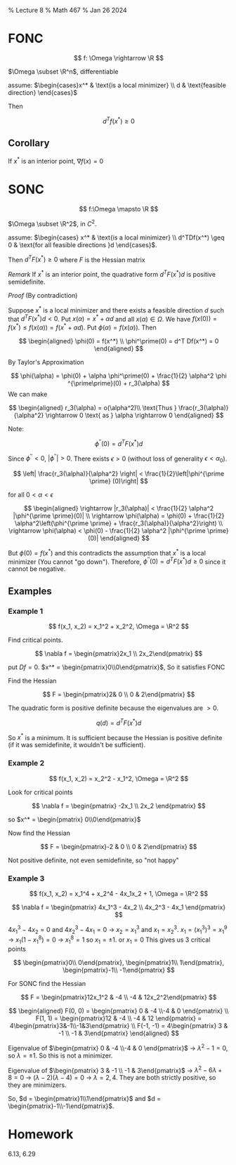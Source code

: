 % Lecture 8
% Math 467
% Jan 26 2024

# FONC

$$
f: \Omega \rightarrow \R
$$

$\Omega \subset \R^n$, differentiable

assume: $\begin{cases}x^* & \text{is a local minimizer} \\ d & \text{feasible direction} \end{cases}$

Then

$$
d^Tf(x^*) \geq 0
$$

## Corollary

If $x^*$ is an interior point, $\nabla f(x) = 0$

# SONC

$$
f:\Omega \mapsto \R
$$

$\Omega \subset \R^2$, in $C^2$. 

assume: $\begin{cases} x^* & \text{is a local minimizer} \\ d^TDf(x^*) \geq 0 & \text{for all feasible directions }d \end{cases}$.

Then $d^T F(x^*) \geq 0$ where $F$ is the Hessian matrix

_Remark_ If $x^*$ is an interior point, the quadrative form $d^T F(x^*) d$ is positive semidefinite. 

_Proof_ (By contradiction)

Suppose $x^*$ is a local minimizer and there exists a feasible direction $d$ such that $d^T F(x^*) d < 0$. Put $x(\alpha) = x^* + \alpha d$ and all $x(\alpha) \in \Omega$. We have $f(x(0)) = f(x^*) \leq f(x(\alpha)) = f(x^* + \alpha d)$. Put $\phi(\alpha) = f(x(\alpha))$. Then 

$$
\begin{aligned}
\phi(0) = f(x^*) \\
\phi^\prime(0) = d^T Df(x^*) = 0
\end{aligned}
$$

By Taylor's Approximation

$$
\phi(\alpha) = \phi(0) + \alpha \phi^\prime(0) + \frac{1}{2} \alpha^2 \phi ^{\prime\prime}(0) + r_3(\alpha)
$$
We can make 

$$
\begin{aligned}
r_3(\alpha) = o(\alpha^2)\\
\text{Thus } \frac{r_3(\alpha)}{\alpha^2} \rightarrow 0 \text{ as } \alpha \rightarrow 0
\end{aligned}
$$


Note:

$$
\phi^{\prime\prime}(0) = d^T F(x^*) d
$$

Since $\phi^{\prime \prime} < 0$, $|\phi^{\prime \prime}| > 0$. There exists $\epsilon > 0$ (without loss of generality $\epsilon < \alpha_0$). 

$$
\left| \frac{r_3(\alpha)}{\alpha^2} \right| < \frac{1}{2}\left|\phi^{\prime \prime} (0)\right|
$$

for all $0 < \alpha < \epsilon$

$$
\begin{aligned}
\rightarrow |r_3(\alpha)| < \frac{1}{2} \alpha^2 |\phi^{\prime \prime}(0)| \\
\rightarrow \phi(\alpha) = \phi(0) + \frac{1}{2} \alpha^2\left(\phi^{\prime \prime} + \frac{r_3(\alpha)}{\alpha^2}\right) \\
\rightarrow \phi(\alpha) < \phi(0) - \frac{1}{2} \alpha^2 |\phi^{\prime \prime}(0)|
\end{aligned}
$$

But $\phi(0) = f(x^*)$ and this contradicts the assumption that $x^*$ is a local minimizer (You cannot "go down"). Therefore, $\phi^{\prime \prime}(0) = d^T F(x^*) d \geq 0$ since it cannot be negative. 

## Examples

### Example 1

$$
f(x_1, x_2) = x_1^2 + x_2^2, \Omega = \R^2
$$

Find critical points.

$$
\nabla f = \begin{pmatrix}2x_1 \\ 2x_2\end{pmatrix}
$$

put $Df = 0$. $x^* = \begin{pmatrix}0\\0\end{pmatrix}$, So it satisfies FONC

Find the Hessian

$$
F = \begin{pmatrix}2& 0 \\ 0 & 2\end{pmatrix}
$$

The quadratic form is positive definite because the eigenvalues are $>0$. 

$$
q(d) = d^T F(x^*) d
$$

So $x^*$ is a minimum. It is sufficient because the Hessian is positive definite (if it was semidefinite, it wouldn't be sufficient).

### Example 2

$$
f(x_1, x_2) = x_2^2 - x_1^2, \Omega = \R^2
$$

Look for critical points

$$
\nabla f = \begin{pmatrix} -2x_1 \\ 2x_2 \end{pmatrix}
$$

so $x^* = \begin{pmatrix} 0\\0\end{pmatrix}$

Now find the Hessian

$$
F = \begin{pmatrix}-2 & 0 \\ 0 & 2\end{pmatrix}
$$

Not positive definite, not even semidefinite, so "not happy"

### Example 3

$$
f(x_1, x_2) = x_1^4 + x_2^4 - 4x_1x_2 + 1, \Omega = \R^2
$$

$$
\nabla f = \begin{pmatrix} 4x_1^3 - 4x_2 \\ 4x_2^3 - 4x_1 \end{pmatrix}
$$

$4x_1^3 - 4x_2 = 0$ and $4x_2^3 - 4x_1=0$ → $x_2 = x_1^3$ and $x_1 = x_2^3$. $x_1 = (x_1^3)^3 = x_1^9$ → $x_1(1-x_1^8) = 0$ → $x_1^8 = 1$ so $x_1 = \pm 1$. or $x_1 = 0$ This gives us 3 critical points

$$
\begin{pmatrix}0\\ 0\end{pmatrix}, \begin{pmatrix}1\\ 1\end{pmatrix}, \begin{pmatrix}-1\\ -1\end{pmatrix}
$$

For SONC find the Hessian

$$
F = \begin{pmatrix}12x_1^2 & -4 \\ -4 & 12x_2^2\end{pmatrix}
$$

$$
\begin{aligned}
F(0, 0) = \begin{pmatrix} 0 & -4 \\-4 & 0 \end{pmatrix} \\
F(1, 1) = \begin{pmatrix}12 & -4 \\ -4 & 12 \end{pmatrix} = 4\begin{pmatrix}3&-1\\-1&3\end{pmatrix} \\
F(-1, -1) = 4\begin{pmatrix} 3 & -1 \\ -1 & 3\end{pmatrix}
\end{aligned}
$$

Eigenvalue of $\begin{pmatrix} 0 & -4 \\-4 & 0 \end{pmatrix}$ → $\lambda^2 -1 = 0$, so $\lambda = \pm 1$. So this is not a minimizer. 

Eigenvalue of $\begin{pmatrix} 3 & -1 \\ -1 & 3\end{pmatrix}$ → $\lambda^2 - 6\lambda + 8 = 0$ → $(\lambda-2)(\lambda -4) = 0$ → $\lambda = 2, 4$. They are both strictly positive, so they are minimizers. 

So, $d = \begin{pmatrix}1\\1\end{pmatrix}$ and $d = \begin{pmatrix}-1\\-1\end{pmatrix}$.

# Homework

6.13, 6.29